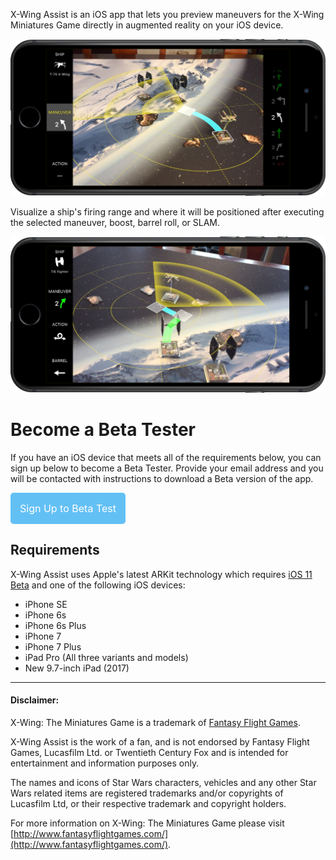 X-Wing Assist is an iOS app that lets you preview maneuvers for the X-Wing Miniatures Game directly in augmented reality on your iOS device.

<img src="img/screenshot-maneuver.png" width="577px"/>

Visualize a ship's firing range and where it will be positioned after executing the selected maneuver, boost, barrel roll, or SLAM.

<img src="img/screenshot-action.png" width="577px"/>

[//]: # (Tap on the screen to identify your ship's position in augmented reality, select which ship you're previewing in the menu, then select the maneuver and action you wish to preview. Determine what positions will be within firing range and which maneuvers will avoid obstacle collisions.)

# Become a Beta Tester

If you have an iOS device that meets all of the requirements below, you can sign up below to become a Beta Tester. Provide your email address and you will be contacted with instructions to download a Beta version of the app.

<a href="https://goo.gl/forms/6Koja2biJ3sND8Vd2" style="display: inline-block; padding: 15px; color: white; background-color:#63C0F5; font-size: 16px; border-radius: 5px; text-decoration: none;">Sign Up to Beta Test</a>

## Requirements
X-Wing Assist uses Apple's latest ARKit technology which requires [iOS 11 Beta](https://beta.apple.com/sp/betaprogram/) and one of the following iOS devices:
- iPhone SE
- iPhone 6s
- iPhone 6s Plus
- iPhone 7
- iPhone 7 Plus
- iPad Pro (All three variants and models)
- New 9.7-inch iPad (2017)

---

#### Disclaimer:

X-Wing: The Miniatures Game is a trademark of [Fantasy Flight Games](http://www.fantasyflightgames.com/).

X-Wing Assist is the work of a fan, and is not endorsed by Fantasy Flight Games, Lucasfilm Ltd. or Twentieth Century Fox and is intended for entertainment and information purposes only.

The names and icons of Star Wars characters, vehicles and any other Star Wars related items are registered trademarks and/or copyrights of Lucasfilm Ltd, or their respective trademark and copyright holders.

For more information on X-Wing: The Miniatures Game please visit [http://www.fantasyflightgames.com/](http://www.fantasyflightgames.com/).
